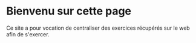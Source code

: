 # Bienvenu sur cette page

Ce site a pour vocation de centraliser des exercices récupérés sur le web afin de s'exercer.
